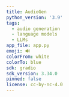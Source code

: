 ```yaml
---
title: AudioGen
python_version: '3.9'
tags:
  - audio generation
  - language models
  - LLMs
app_file: app.py
emoji: 🔊
colorFrom: white
colorTo: blue
sdk: gradio
sdk_version: 3.34.0
pinned: false
license: cc-by-nc-4.0
---
```


